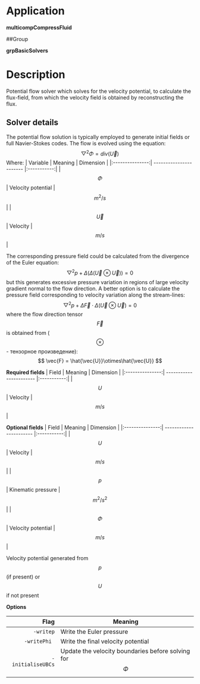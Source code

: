 # Application
**multicompCompressFluid**

##Group

**grpBasicSolvers**

# Description
Potential flow solver which solves for the velocity potential, to calculate the flux-field, from which the velocity field is obtained by reconstructing the flux.

## Solver details
The potential flow solution is typically employed to generate initial fields or full Navier-Stokes codes.  The flow is evolved using the equation:
$$
{\bigtriangledown}^{2} \Phi = div(\vec{U})
$$
Where:
| Variable     	  | Meaning    				| Dimension   |
|:---------------:| ----------------------- |:-----------:|
| $$\Phi$$     	  | Velocity potential  	| $$m^2/s$$	  |
| $$\vec{U}$$     | Velocity 				| $$m/s$$	  |


The corresponding pressure field could be calculated from the divergence of the Euler equation:
$$
{\bigtriangledown}^{2} p + \Delta\left(\Delta(\vec{U}\otimes\vec{U})\right) = 0
$$
but this generates excessive pressure variation in regions of large velocity gradient normal to the flow direction.  A better option is to calculate the pressure field corresponding to velocity variation along the stream-lines:
$$
{\bigtriangledown}^{2} p + \Delta{\vec{F}\cdot\Delta(\vec{U}\otimes\vec{U}})= 0
$$
where the flow direction tensor $$\vec{F}$$ is obtained from ($$\otimes$$ - тензорное произведение):
$$
\vec{F} = \hat{\vec{U}}\otimes\hat{\vec{U}}
$$

**Required fields**
| Field     	  | Meaning    				| Dimension   |
|:---------------:| ----------------------- |:-----------:|
|   $$U$$     	  | Velocity 			  	| $$m/s$$	  |

**Optional fields**
| Field     	  | Meaning    				| Dimension   |
|:---------------:| ----------------------- |:-----------:|
|   $$U$$     	  | Velocity 			  	| $$m/s$$	  |
|	$$p$$         | Kinematic pressure      | $$m^2/s^2$$ |
|	$$\Phi$$      | Velocity potential 		| $$m/s$$	  |

Velocity potential generated from $$p$$ (if present) or $$U$$ if not present

**Options**

| Flag	     	        | Meaning   			  								   |
|----------------------:| -------------------------------------------------------- |
|	`-writep`   	    | Write the Euler pressure								   |
|	`-writePhi `		| Write the final velocity potential					   |
|	`-initialiseUBCs`   | Update the velocity boundaries before solving for $$\Phi$$	|
